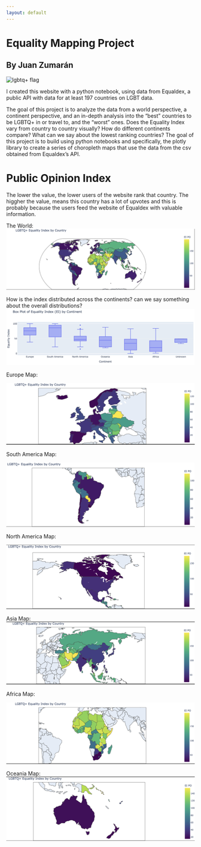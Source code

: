 ```yaml
---
layout: default
---
```


# Equality Mapping Project
## By Juan Zumarán
![lgbtq+ flag](https://encrypted-tbn0.gstatic.com/images?q=tbn:ANd9GcQ41Q1pAxI_KhPAm_mv_dr1-1Bh9cKNh86d2A&s)

I created this website with a python notebook, using data from Equaldex, a public API with data for at least 197 countries on LGBT data. 

The goal of this project is to analyze the data from a world perspective, a continent perspective, and an in-depth analysis into the “best” countries to be LGBTQ+ in or travel to, and the “worst” ones. Does the Equality Index vary from country to country visually? How do different continents compare? What can we say about the lowest ranking countries? 
The goal of this project is to build using python notebooks and specifically, the plotly library to create a series of choropleth maps that use the data from the csv obtained from Equaldex’s API. 

# Public Opinion Index
The lower the value, the lower users of the website rank that country. The higgher the value, means this country has a lot of upvotes and this is probably because the users feed the website of Equaldex with valuable information. 

The World:
![World](world.jpg)


How is the index distributed across the continents? can we say something about the overall distributions?
![Box Plots](boxplots.jpg)

Europe Map:

![Europe](europe.jpg)

South America Map:

![South America](southamerica.jpg)

North America Map:

![North America](northamerica.jpg)

Asia Map:
![Asia](asia.jpg)

Africa Map:

![Africa](africa.jpg)

Oceania Map:
![Oceania](oceania.jpg)


